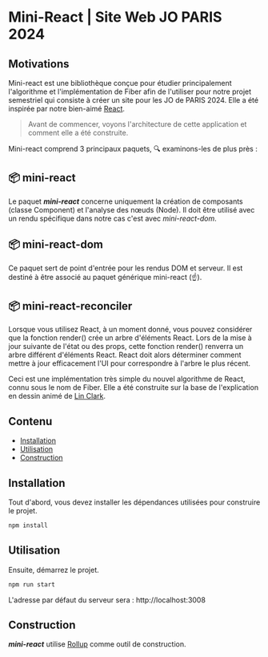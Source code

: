

# Mini-React | Site Web JO PARIS 2024

## Motivations

Mini-react est une bibliothèque conçue pour étudier principalement l'algorithme et l'implémentation de Fiber afin de l'utiliser pour notre projet semestriel qui consiste à créer un site pour les JO de PARIS 2024. Elle a été inspirée par notre bien-aimé [React](https://reactjs.org/).

> Avant de commencer, voyons l'architecture de cette application et comment elle a été construite.

Mini-react comprend 3 principaux paquets, 🔍 examinons-les de plus près :

## 📦 mini-react

Le paquet **_mini-react_** concerne uniquement la création de composants (classe Component) et l'analyse des nœuds (Node). Il doit être utilisé avec un rendu spécifique dans notre cas c'est avec _mini-react-dom_.

## 📦 mini-react-dom

Ce paquet sert de point d'entrée pour les rendus DOM et serveur. Il est destiné à être associé au paquet générique mini-react (☝️).

## 📦 mini-react-reconciler

Lorsque vous utilisez React, à un moment donné, vous pouvez considérer que la fonction render() crée un arbre d'éléments React. Lors de la mise à jour suivante de l'état ou des props, cette fonction render() renverra un arbre différent d'éléments React. React doit alors déterminer comment mettre à jour efficacement l'UI pour correspondre à l'arbre le plus récent.

Ceci est une implémentation très simple du nouvel algorithme de React, connu sous le nom de Fiber. Elle a été construite sur la base de l'explication en dessin animé de [Lin Clark](https://www.youtube.com/watch?v=ZCuYPiUIONs). 

## Contenu

- [Installation](#installation)
- [Utilisation](#usage)
- [Construction](#build)

## Installation

Tout d'abord, vous devez installer les dépendances utilisées pour construire le projet.

```sh
npm install
```

## Utilisation

Ensuite, démarrez le projet.

```js
npm run start
```

L'adresse par défaut du serveur sera : http://localhost:3008

## Construction

**_mini-react_** utilise [Rollup](https://www.youtube.com/watch?v=ZCuYPiUIONs) comme outil de construction.